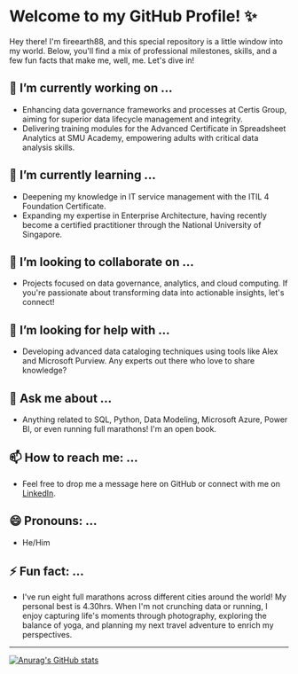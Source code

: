 # Welcome to my GitHub Profile! ✨

Hey there! I'm fireearth88, and this special repository is a little window into my world. Below, you'll find a mix of professional milestones, skills, and a few fun facts that make me, well, me. Let's dive in!

## 🔭 I’m currently working on ...
- Enhancing data governance frameworks and processes at Certis Group, aiming for superior data lifecycle management and integrity.
- Delivering training modules for the Advanced Certificate in Spreadsheet Analytics at SMU Academy, empowering adults with critical data analysis skills.

## 🌱 I’m currently learning ...
- Deepening my knowledge in IT service management with the ITIL 4 Foundation Certificate.
- Expanding my expertise in Enterprise Architecture, having recently become a certified practitioner through the National University of Singapore.

## 👯 I’m looking to collaborate on ...
- Projects focused on data governance, analytics, and cloud computing. If you're passionate about transforming data into actionable insights, let's connect!

## 🤔 I’m looking for help with ...
- Developing advanced data cataloging techniques using tools like Alex and Microsoft Purview. Any experts out there who love to share knowledge?

## 💬 Ask me about ...
- Anything related to SQL, Python, Data Modeling, Microsoft Azure, Power BI, or even running full marathons! I'm an open book.

## 📫 How to reach me: ...
- Feel free to drop me a message here on GitHub or connect with me on [LinkedIn](#).

## 😄 Pronouns: ...
- He/Him

## ⚡ Fun fact: ...
- I've run eight full marathons across different cities around the world! My personal best is 4.30hrs. When I'm not crunching data or running, I enjoy capturing life's moments through photography, exploring the balance of yoga, and planning my next travel adventure to enrich my perspectives.

---
[![Anurag's GitHub stats](https://github-readme-stats.vercel.app/api?username=fireearth88)](https://github.com/anuraghazra/github-readme-stats)


